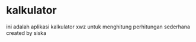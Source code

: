 # kalkulator
ini adalah aplikasi kalkulator xwz untuk menghitung perhitungan sederhana
created by siska